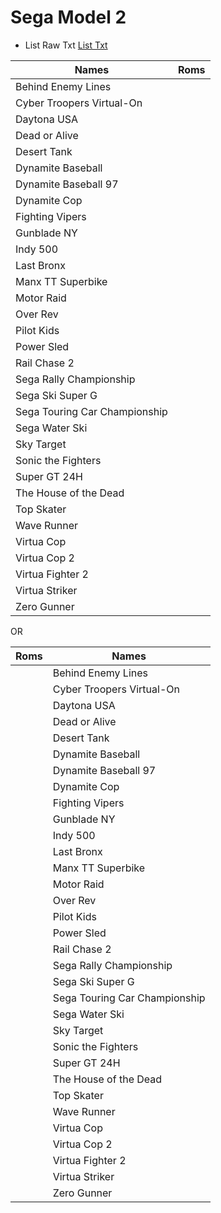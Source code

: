 # Sega Model 2 

- List Raw Txt [List Txt](https://github.com/matakko/rom-name/blob/main/txt/model2-name.txt)


 |  Names                          |     Roms     |
 |  -------------------|           -------------------|
 |  Behind Enemy Lines            |          |
 |  Cyber Troopers Virtual-On     |          |
 |  Daytona USA                   |          |
 |  Dead or Alive                 |          |
 |  Desert Tank                   |          |
 |  Dynamite Baseball             |          |
 |  Dynamite Baseball 97          |          |
 |  Dynamite Cop                  |          |
 |  Fighting Vipers               |          |
 |  Gunblade NY                   |          |
 |  Indy 500                      |          |
 |  Last Bronx                    |          |
 |  Manx TT Superbike             |          |
 |  Motor Raid                    |          |
 |  Over Rev                      |          |
 |  Pilot Kids                    |          |
 |  Power Sled                    |          |
 |  Rail Chase 2                  |          |
 |  Sega Rally Championship       |          |
 |  Sega Ski Super G              |          |
 |  Sega Touring Car Championship |          |
 |  Sega Water Ski                |          |
 |  Sky Target                    |          |
 |  Sonic the Fighters            |          |
 |  Super GT 24H                  |          |
 |  The House of the Dead         |          |
 |  Top Skater                    |          |
 |  Wave Runner                   |          |
 |  Virtua Cop                    |          |
 |  Virtua Cop 2                  |          |
 |  Virtua Fighter 2              |          |
 |  Virtua Striker                |          |
 |  Zero Gunner                   |          |







OR 



  |     Roms  |  Names                          
  ----------- |   -------------------|          
 |          |  Behind Enemy Lines            |  
 |          |  Cyber Troopers Virtual-On     |  
 |          |  Daytona USA                   |  
 |          |  Dead or Alive                 |  
 |          |  Desert Tank                   |  
 |          |  Dynamite Baseball             |  
 |          |  Dynamite Baseball 97          |  
 |          |  Dynamite Cop                  |  
 |          |  Fighting Vipers               |  
 |          |  Gunblade NY                   |  
 |          |  Indy 500                      |  
 |          |  Last Bronx                    |  
 |          |  Manx TT Superbike             |  
 |          |  Motor Raid                    |  
 |          |  Over Rev                      |  
 |          |  Pilot Kids                    |  
 |          |  Power Sled                    |  
 |          |  Rail Chase 2                  |  
 |          |  Sega Rally Championship       |  
 |          |  Sega Ski Super G              |  
 |          |  Sega Touring Car Championship |  
 |          |  Sega Water Ski                |  
 |          |  Sky Target                    |  
 |          |  Sonic the Fighters            |  
 |          |  Super GT 24H                  |  
 |          |  The House of the Dead         |  
 |          |  Top Skater                    |  
 |          |  Wave Runner                   |  
 |          |  Virtua Cop                    |  
 |          |  Virtua Cop 2                  |  
 |          |  Virtua Fighter 2              |  
 |          |  Virtua Striker                |  
 |          |  Zero Gunner                   |  
